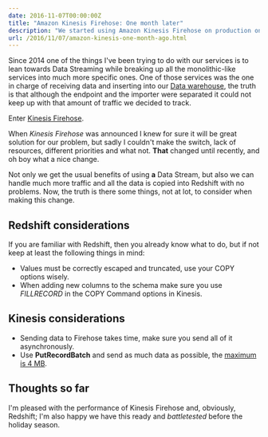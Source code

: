 ```yaml
---
date: 2016-11-07T00:00:00Z
title: "Amazon Kinesis Firehose: One month later"
description: "We started using Amazon Kinesis Firehose on production one month ago. How was it?"
url: /2016/11/07/amazon-kinesis-one-month-ago.html
---
```


Since 2014 one of the things I've been trying to do with our services is to lean towards Data Streaming while breaking up all the monolithic-like services into much more specific ones. One of those services was the one in charge of receiving data and inserting into our [Data warehouse](https://aws.amazon.com/redshift/), the truth is that although the endpoint and the importer were separated it could not keep up with that amount of traffic we decided to track.

Enter [Kinesis Firehose](https://aws.amazon.com/blogs/aws/amazon-kinesis-firehose-simple-highly-scalable-data-ingestion/).

When _Kinesis Firehose_ was announced I knew for sure it will be great solution for our problem, but sadly I couldn't make the switch, lack of resources, different priorities and what not. **That** changed until recently, and oh boy what a nice change.

Not only we get the usual benefits of using **a** Data Stream, but also we can handle much more traffic and all the data is copied into Redshift with no problems. Now, the truth is there some things, not at lot, to consider when making this change.

## Redshift considerations

If you are familiar with Redshift, then you already know what to do, but if not keep at least the following things in mind:

* Values must be correctly escaped and truncated, use your COPY options wisely.
* When adding new columns to the schema make sure you use *FILLRECORD* in the COPY Command options in Kinesis.

## Kinesis considerations

* Sending data to Firehose takes time, make sure you send all of it asynchronously.
* Use **PutRecordBatch** and send as much data as possible, the [maximum is 4 MB](http://docs.aws.amazon.com/firehose/latest/dev/limits.html).

## Thoughts so far

I'm pleased with the performance of Kinesis Firehose and, obviously, Redshift; I'm also happy we have this ready and _battletested_ before the holiday season.
